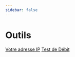 ```yaml
---
sidebar: false
---
```

# Outils

[Votre adresse IP](myip.md) 
[Test de Débit](speedtest.md)

<style lang="stylus" scoped>
a
    border: 1px solid #1e88e5
    padding: .9rem
    font-size: 1.2rem
    background-color: #1e88e5
    border-radius: .3rem
    border-bottom: 1px solid #187bd1;
    color: #fff
    width: 100%

a:hover
    opacity: 0.9

a.header-anchor 
	display: none
</style>